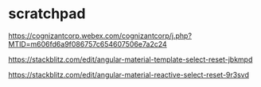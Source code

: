 # scratchpad


https://cognizantcorp.webex.com/cognizantcorp/j.php?MTID=m606fd6a9f086757c654607506e7a2c24 

https://stackblitz.com/edit/angular-material-template-select-reset-jbkmpd

https://stackblitz.com/edit/angular-material-reactive-select-reset-9r3svd
